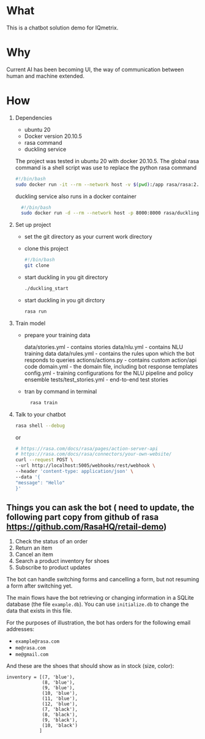 # What
This is a chatbot solution demo for IQmetrix.

# Why
Current AI has been becoming UI, the way of communication between
human and machine extended.

# How

1. Dependencies
    - ubuntu 20
    - Docker version 20.10.5
    - rasa command
    - duckling service

    The project was tested in ubuntu 20 with docker 20.10.5.
    The global rasa command is a shell script was use to replace the python rasa command
    
      ```bash
      #!/bin/bash
      sudo docker run -it --rm --network host -v $(pwd):/app rasa/rasa:2.4.3-full $1
      ```
    
    duckling service also runs in a docker container
    
    ```bash
      #!/bin/bash
      sudo docker run -d --rm --network host -p 8000:8000 rasa/duckling
    ```


2. Set up project 
   
    - set the git directory as your current work directory

    - clone this project
       ```bash
       #!/bin/bash
       git clone 
       ```
    - start duckling in you git directory
       ```bash
       ./duckling_start
       ```
    - start duckling in you git dirctory
       ```bash
       rasa run
       ```
      
3. Train model

    - prepare your training data
    
      data/stories.yml - contains stories
      data/nlu.yml - contains NLU training data
      data/rules.yml - contains the rules upon which the bot responds to queries
      actions/actions.py  - contains custom action/api code
      domain.yml  - the domain file, including bot response templates
      config.yml  - training configurations for the NLU pipeline and policy ensemble
      tests/test_stories.yml  - end-to-end test stories
    
    - tran by command in terminal
    
        ```bash
          rasa train
        ```

4. Talk to your chatbot
   
      ```bash
      rasa shell --debug
      ```

      or

      ```bash
      # https://rasa.com/docs/rasa/pages/action-server-api
      # https://rasa.com/docs/rasa/connectors/your-own-website/
      curl --request POST \
      --url http://localhost:5005/webhooks/rest/webhook \
      --header 'content-type: application/json' \
      --data '{
      "message": "Hello"
      }'
      ```


## Things you can ask the bot ( need to update, the following part copy from github of rasa https://github.com/RasaHQ/retail-demo)

1. Check the status of an order
2. Return an item
3. Cancel an item
4. Search a product inventory for shoes
5. Subscribe to product updates

The bot can handle switching forms and cancelling a form, but not resuming a form after switching yet.

The main flows have the bot retrieving or changing information in a SQLite database (the file `example.db`). You can use `initialize.db` to change the data that exists in this file.

For the purposes of illustration, the bot has orders for the following email addresses:

- `example@rasa.com`
- `me@rasa.com`
- `me@gmail.com`

And these are the shoes that should show as in stock (size, color):

```
inventory = [(7, 'blue'),
             (8, 'blue'),
             (9, 'blue'),
             (10, 'blue'),
             (11, 'blue'),
             (12, 'blue'),
             (7, 'black'),
             (8, 'black'),
             (9, 'black'),
             (10, 'black')
            ]
```



